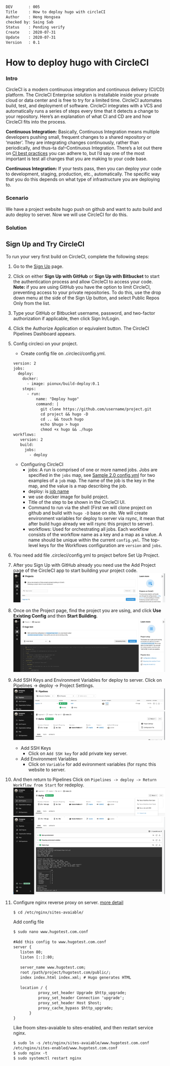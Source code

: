 
```
DEV       : 005
Title     : How to deploy hugo with circleCI
Author    : Heng Hongsea
checked by: Saing Sab
Status    : Pending verify
Create    : 2020-07-31
Update    : 2020-07-31
Version   : 0.1
```

# **How to deploy hugo with CircleCI**

### Intro
CircleCI is a modern continuous integration and continuous delivery (CI/CD) platform. The CircleCI Enterprise solution is installable inside your private cloud or data center and is free to try for a limited time. CircleCI automates build, test, and deployment of software. CircleCI integrates with a VCS and automatically runs a series of steps every time that it detects a change to your repository. Here’s an explanation of what CI and CD are and how CircleCI fits into the process.

**Continuous Integration:** Basically, Continuous Integration means multiple developers pushing small, frequent changes to a shared repository or ‘master’. They are integrating changes continuously, rather than periodically, and thus–ta da!–Continuous Integration. There’s a lot out there on [CI best practices](https://en.wikipedia.org/wiki/Continuous_integration#Best_practices) you can adhere to, but I’d say one of the most important is test all changes that you are making to your code base.

**Continuous Integration:** If your tests pass, then you can deploy your code to development, staging, production, etc., automatically. The specific way that you do this depends on what type of infrastructure you are deploying to.

### Scenario
We have a project website hugo push on github and want to auto build and auto deploy to server.  Now we will use CircleCI for do this.

### Solution
## Sign Up and Try CircleCI
To run your very first build on CircleCI, complete the following steps:

1.  Go to the [Sign Up](https://circleci.com/signup/) page.
    
2.  Click on either **Sign Up with GitHub** or **Sign Up with Bitbucket** to start the authentication process and allow CircleCI to access your code. 
**Note:** if you are using GitHub you have the option to limit CircleCI, preventing access to your private repositories. To do this, use the drop down menu at the side of the Sign Up button, and select Public Repos Only from the list.
    
3.  Type your GitHub or Bitbucket username, password, and two-factor authorization if applicable, then click Sign In/Login.
    
4.  Click the Authorize Application or equivalent button. The CircleCI Pipelines Dashboard appears.
    
5. Config circleci on your project.
	* Create config file on .circleci/config.yml.
	```
	version: 2
	jobs:
	  deploy:
	    docker:
	      - image: pionux/build-deploy:0.1
	    steps:
	      - run:
	          name: "Deploy hugo"
	          command: |
	            git clone https://github.com/username/project.git
	            cd project && hugo -D
	            cd .. && touch hugo
	            echo $hugo > hugo
	            chmod +x hugo && ./hugo
	workflows:
	   version: 2
	   build:
	     jobs:
	       - deploy
	```
	*  Configuring CircleCI
		- jobs:  A run is comprised of one or more named jobs. Jobs are specified in the `jobs` map, see [Sample 2.0 config.yml](https://circleci.com/docs/2.0/sample-config/) for two examples of a `job` map. The name of the job is the key in the map, and the value is a map describing the job.
		- deploy: is [job name](https://circleci.com/docs/2.0/configuration-reference/#job_name)
		- we use docker image for build project.
		- Title of the step to be shown in the CircleCI UI.
		- Command to run via the shell (First we will clone project on github and build with `hugo -D` base on site. We will create environment variables for deploy to server via rsync, it mean that after build hugo already we will rsync this project to server).
		- workflows: Used for orchestrating all jobs. Each workflow consists of the workflow name as a key and a map as a value. A name should be unique within the current `config.yml`. The top-level keys for the Workflows configuration are `version` and `jobs`.
6. You need add file .circleci/config.yml to project before Set Up Project.
7. After you Sign Up with GitHub already you need use the Add Project page of the CircleCI app to start building your project code.
![ci-save](images/ci-save.png)
8. Once on the Project page, find the project you are using, and click **Use Existing Config** and then **Start Building**.
![ci-save1](images/ci-save1.png)
9. Add SSH Keys and Environment Variables for deploy to server.
	Click on Pipelines -> deploy -> Project Settings.
	![ci-save3](images/ci-save3.png)
	![ci-save2](images/ci-save2.png)
	* Add SSH Keys
		- Click on `Add SSH key` for add private key server.
	* Add Environment Variables
		- Click on `Variable` for add evironment variables (for rsync this website to server.
10. And then return to Pipelines
	Click on `Pipelines -> deploy -> Return Workflow from Start` for redeploy.
	![ci-save4](images/ci-save4.png)
	![ci-save5](images/ci-save5.png)


11. Configure nginx reverse proxy on server. [more detail](https://github.com/koompi/sdc-archive/blob/master/dev/nginx_reverse_proxy004.md)

	```
	$ cd /etc/nginx/sites-avaiable/
	```
	
	Add config file
	```
	$ sudo nano www.hugotest.com.conf
	
	#Add this config to www.hugotest.com.conf
	server {
       listen 80;
       listen [::]:80;

       server_name www.hugotest.com;
       root /path/project/hugotest.com/public/;
       index index.html index.xml; # Hugo generates HTML
 
       location / {
               proxy_set_header Upgrade $http_upgrade;
               proxy_set_header Connection 'upgrade';
               proxy_set_header Host $host;
               proxy_cache_bypass $http_upgrade;
	       }
	}
	```

	Like froom sites-avaiable to sites-enabled, and then restart service nginx.

	```
	$ sudo ln -s /etc/nginx/sites-avaiable/www.hugotest.com.conf /etc/nginx/sites-enabled/www.hugotest.com.conf
	$ sudo nginx -t
	$ sudo systemctl restart nginx
	```